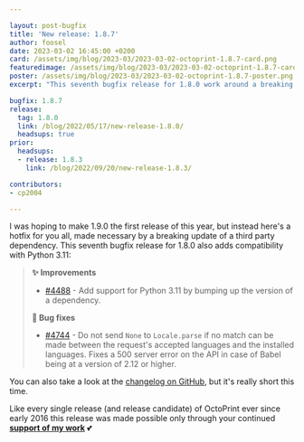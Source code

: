 ```yaml
---

layout: post-bugfix
title: 'New release: 1.8.7'
author: foosel
date: 2023-03-02 16:45:00 +0200
card: /assets/img/blog/2023-03/2023-03-02-octoprint-1.8.7-card.png
featuredimage: /assets/img/blog/2023-03/2023-03-02-octoprint-1.8.7-card.png
poster: /assets/img/blog/2023-03/2023-03-02-octoprint-1.8.7-poster.png
excerpt: "This seventh bugfix release for 1.8.0 work around a breaking change of a dependency and adds support for Python 3.11."

bugfix: 1.8.7
release:
  tag: 1.8.0
  link: /blog/2022/05/17/new-release-1.8.0/
  headsups: true
prior:
  headsups:
  - release: 1.8.3
    link: /blog/2022/09/20/new-release-1.8.3/

contributors:
- cp2004

---
```


I was hoping to make 1.9.0 the first release of this year, but instead here's a hotfix for you all, made necessary by a breaking update of a third party dependency. This seventh bugfix release for 1.8.0 also adds compatibility with Python 3.11:

> **✨ Improvements**
> 
> - [#4488](https://github.com/OctoPrint/OctoPrint/issues/4488) - Add support for Python 3.11 by bumping up the version of a dependency.
> 
> **🐛 Bug fixes**
> 
> - [#4744](https://github.com/OctoPrint/OctoPrint/issues/4744) - Do not send `None` to `Locale.parse` if no match can be made between the request's accepted languages and the installed languages. Fixes a 500 server error on the API in case of Babel being at a version of 2.12 or higher.

You can also take a look at the [changelog on GitHub](https://github.com/OctoPrint/OctoPrint/releases/tag/1.8.7), but it's really short this time.

Like every single release (and release candidate) of OctoPrint ever since early 2016 this release was made possible only
through your continued **[support of my work](/support-octoprint/)** 💕
